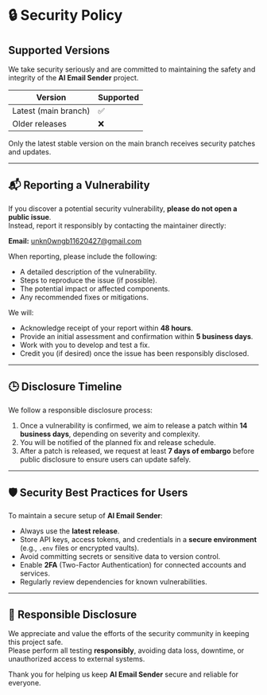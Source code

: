 # 🔒 Security Policy

## Supported Versions
We take security seriously and are committed to maintaining the safety and integrity of the **AI Email Sender** project.

| Version | Supported |
|----------|------------|
| Latest (main branch) | ✅ |
| Older releases | ❌ |

Only the latest stable version on the main branch receives security patches and updates.

---

## 📬 Reporting a Vulnerability
If you discover a potential security vulnerability, **please do not open a public issue**.  
Instead, report it responsibly by contacting the maintainer directly:

**Email:** [unkn0wngb11620427@gmail.com](mailto:unkn0wngb11620427@gmail.com)

When reporting, please include the following:
- A detailed description of the vulnerability.
- Steps to reproduce the issue (if possible).
- The potential impact or affected components.
- Any recommended fixes or mitigations.

We will:
- Acknowledge receipt of your report within **48 hours**.
- Provide an initial assessment and confirmation within **5 business days**.
- Work with you to develop and test a fix.
- Credit you (if desired) once the issue has been responsibly disclosed.

---

## 🕒 Disclosure Timeline
We follow a responsible disclosure process:
1. Once a vulnerability is confirmed, we aim to release a patch within **14 business days**, depending on severity and complexity.
2. You will be notified of the planned fix and release schedule.
3. After a patch is released, we request at least **7 days of embargo** before public disclosure to ensure users can update safely.

---

## 🛡️ Security Best Practices for Users
To maintain a secure setup of **AI Email Sender**:
- Always use the **latest release**.
- Store API keys, access tokens, and credentials in a **secure environment** (e.g., `.env` files or encrypted vaults).
- Avoid committing secrets or sensitive data to version control.
- Enable **2FA** (Two-Factor Authentication) for connected accounts and services.
- Regularly review dependencies for known vulnerabilities.

---

## 🤝 Responsible Disclosure
We appreciate and value the efforts of the security community in keeping this project safe.  
Please perform all testing **responsibly**, avoiding data loss, downtime, or unauthorized access to external systems.

Thank you for helping us keep **AI Email Sender** secure and reliable for everyone.
